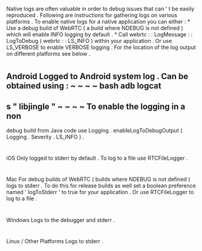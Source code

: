 Native
logs
are
often
valuable
in
order
to
debug
issues
that
can
'
t
be
easily
reproduced
.
Following
are
instructions
for
gathering
logs
on
various
platforms
.
To
enable
native
logs
for
a
native
application
you
can
either
:
*
Use
a
debug
build
of
WebRTC
(
a
build
where
NDEBUG
is
not
defined
)
which
will
enable
INFO
logging
by
default
.
*
Call
webrtc
:
:
LogMessage
:
:
LogToDebug
(
webrtc
:
:
LS_INFO
)
within
your
application
.
Or
use
LS_VERBOSE
to
enable
VERBOSE
logging
.
For
the
location
of
the
log
output
on
different
platforms
see
below
.
#
#
#
#
Android
Logged
to
Android
system
log
.
Can
be
obtained
using
:
~
~
~
~
bash
adb
logcat
-
s
"
libjingle
"
~
~
~
~
To
enable
the
logging
in
a
non
-
debug
build
from
Java
code
use
Logging
.
enableLogToDebugOutput
(
Logging
.
Severity
.
LS_INFO
)
.
#
#
#
#
iOS
Only
logged
to
stderr
by
default
.
To
log
to
a
file
use
RTCFileLogger
.
#
#
#
#
Mac
For
debug
builds
of
WebRTC
(
builds
where
NDEBUG
is
not
defined
)
logs
to
stderr
.
To
do
this
for
release
builds
as
well
set
a
boolean
preference
named
'
logToStderr
'
to
true
for
your
application
.
Or
use
RTCFileLogger
to
log
to
a
file
.
#
#
#
#
Windows
Logs
to
the
debugger
and
stderr
.
#
#
#
#
Linux
/
Other
Platforms
Logs
to
stderr
.
